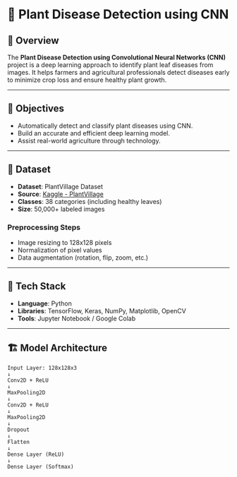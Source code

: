 # 🌿 Plant Disease Detection using CNN

## 📌 Overview

The **Plant Disease Detection using Convolutional Neural Networks (CNN)** project is a deep learning approach to identify plant leaf diseases from images. It helps farmers and agricultural professionals detect diseases early to minimize crop loss and ensure healthy plant growth.

---

## 🧠 Objectives

- Automatically detect and classify plant diseases using CNN.
- Build an accurate and efficient deep learning model.
- Assist real-world agriculture through technology.

---

## 📁 Dataset

- **Dataset**: PlantVillage Dataset  
- **Source**: [Kaggle - PlantVillage](https://www.kaggle.com/datasets/emmarex/plantdisease)  
- **Classes**: 38 categories (including healthy leaves)
- **Size**: 50,000+ labeled images

### Preprocessing Steps

- Image resizing to 128x128 pixels
- Normalization of pixel values
- Data augmentation (rotation, flip, zoom, etc.)

---

## 🧱 Tech Stack

- **Language**: Python
- **Libraries**: TensorFlow, Keras, NumPy, Matplotlib, OpenCV
- **Tools**: Jupyter Notebook / Google Colab

---

## 🏗️ Model Architecture

```plaintext
Input Layer: 128x128x3
↓
Conv2D + ReLU
↓
MaxPooling2D
↓
Conv2D + ReLU
↓
MaxPooling2D
↓
Dropout
↓
Flatten
↓
Dense Layer (ReLU)
↓
Dense Layer (Softmax)

